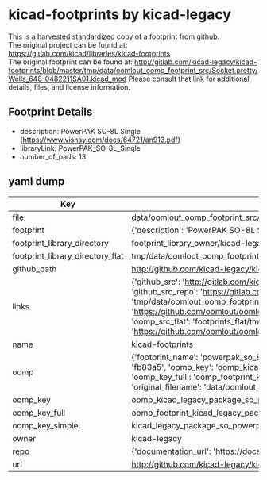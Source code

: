 # kicad-footprints by kicad-legacy  
This is a harvested standardized copy of a footprint from github.  
The original project can be found at:  
https://gitlab.com/kicad/libraries/kicad-footprints  
The original footprint can be found at:
http://gitlab.com/kicad-legacy/kicad-footprints/blob/master/tmp/data/oomlout_oomp_footprint_src/Socket.pretty/Wells_648-0482211SA01.kicad_mod
Please consult that link for additional, details, files, and license information.  
## Footprint Details
* description: PowerPAK SO-8L Single (https://www.vishay.com/docs/64721/an913.pdf)  
* libraryLink: PowerPAK_SO-8L_Single  
* number_of_pads: 13  
## yaml dump  
| Key | Value |  
| --- | --- |  
| file | data/oomlout_oomp_footprint_src/kicad-footprints/Package_SO.pretty/PowerPAK_SO-8L_Single.kicad_mod |  
| footprint | {'description': 'PowerPAK SO-8L Single (https://www.vishay.com/docs/64721/an913.pdf)', 'libraryLink': 'PowerPAK_SO-8L_Single', 'number_of_pads': 13} |  
| footprint_library_directory | footprint_library_owner/kicad-legacy_kicad-footprints |  
| footprint_library_directory_flat | tmp/data/oomlout_oomp_footprint_src/footprints_flat/kicad_legacy_package_so_powerpak_so_8l_single/working |  
| github_path | http://github.com/kicad-legacy/kicad-footprints/blob/master/tmp/data/oomlout_oomp_footprint_src/Package_SO.pretty/PowerPAK_SO-8L_Single.kicad_mod |  
| links | {'github_src': 'http://gitlab.com/kicad-legacy/kicad-footprints/blob/master/tmp/data/oomlout_oomp_footprint_src/Socket.pretty/Wells_648-0482211SA01.kicad_mod', 'github_src_repo': 'https://gitlab.com/kicad/libraries/kicad-footprints', 'oomp_bot': 'tmp/data/oomlout_oomp_footprint_src/footprints/kicad_legacy_package_so_powerpak_so_8l_single/working', 'oomp_bot_github': 'https://github.com/oomlout/oomlout_oomp_footprint_bot/tree/main/tmp/data/oomlout_oomp_footprint_src/footprints/kicad_legacy_package_so_powerpak_so_8l_single/working', 'oomp_src_flat': 'footprints_flat/tmp/data/oomlout_oomp_footprint_src/footprints_flat/kicad_legacy_package_so_powerpak_so_8l_single/working', 'oomp_src_flat_github': 'https://github.com/oomlout/oomlout_oomp_footprint_src/tree/main/tmp/data/oomlout_oomp_footprint_src/footprints_flat/kicad_legacy_package_so_powerpak_so_8l_single/working'} |  
| name | kicad-footprints |  
| oomp | {'footprint_name': 'powerpak_so_8l_single', 'library_name': 'package_so', 'md5': 'fb83a579caf1146ae0e8cc8c986fd18b', 'md5_10': 'fb83a579ca', 'md5_5': 'fb83a', 'md5_6': 'fb83a5', 'oomp_key': 'oomp_kicad_legacy_package_so_powerpak_so_8l_single', 'oomp_key_extra': 'oomp_footprint_kicad_legacy_package_so_powerpak_so_8l_single', 'oomp_key_full': 'oomp_footprint_kicad_legacy_package_so_powerpak_so_8l_single_fb83a5', 'oomp_key_simple': 'kicad_legacy_package_so_powerpak_so_8l_single', 'original_filename': 'data/oomlout_oomp_footprint_src/kicad-footprints/Package_SO.pretty/PowerPAK_SO-8L_Single.kicad_mod', 'owner_name': 'kicad_legacy'} |  
| oomp_key | oomp_kicad_legacy_package_so_powerpak_so_8l_single |  
| oomp_key_full | oomp_footprint_kicad_legacy_package_so_powerpak_so_8l_single |  
| oomp_key_simple | kicad_legacy_package_so_powerpak_so_8l_single |  
| owner | kicad-legacy |  
| repo | {'documentation_url': 'https://docs.github.com/rest/repos/repos#get-a-repository', 'message': 'Not Found'} |  
| url | http://github.com/kicad-legacy/kicad-footprints |  


